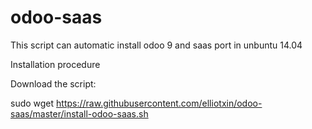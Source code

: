 # odoo-saas
This script can automatic install odoo 9 and saas port in unbuntu 14.04

Installation procedure

Download the script:

sudo wget https://raw.githubusercontent.com/elliotxin/odoo-saas/master/install-odoo-saas.sh
